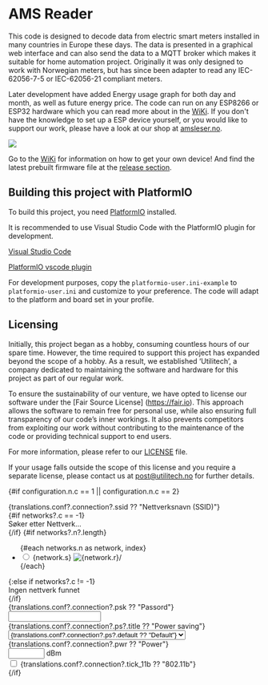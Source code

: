 # AMS Reader
This code is designed to decode data from electric smart meters installed in many countries in Europe these days. The data is presented in a graphical web interface and can also send the data to a MQTT broker which makes it suitable for home automation project. Originally it was only designed to work with Norwegian meters, but has since been adapter to read any IEC-62056-7-5 or IEC-62056-21 compliant meters.

Later development have added Energy usage graph for both day and month, as well as future energy price. The code can run on any ESP8266 or ESP32 hardware which you can read more about in the [WiKi](https://github.com/UtilitechAS/amsreader-firmware/wiki). If you don't have the knowledge to set up a ESP device yourself, or you would like to support our work, please have a look at our shop at [amsleser.no](https://amsleser.no/).


<img src="images/dashboard.png">

Go to the [WiKi](https://github.com/UtilitechAS/amsreader-firmware/wiki) for information on how to get your own device! And find the latest prebuilt firmware file at the [release section](https://github.com/UtilitechAS/amsreader-firmware/releases).

## Building this project with PlatformIO
To build this project, you need [PlatformIO](https://platformio.org/) installed.

It is recommended to use Visual Studio Code with the PlatformIO plugin for development.

[Visual Studio Code](https://code.visualstudio.com/download)

[PlatformIO vscode plugin](https://platformio.org/install/ide?install=vscode)

For development purposes, copy the ```platformio-user.ini-example``` to ```platformio-user.ini``` and customize to your preference. The code will adapt to the platform and board set in your profile.

## Licensing
Initially, this project began as a hobby, consuming countless hours of our spare time. However, the time required to support this project has expanded beyond the scope of a hobby. As a result, we established ‘Utilitech’, a company dedicated to maintaining the software and hardware for this project as part of our regular work.

To ensure the sustainability of our venture, we have opted to license our software under the [Fair Source License] (https://fair.io). This approach allows the software to remain free for personal use, while also ensuring full transparency of our code’s inner workings. It also prevents competitors from exploiting our work without contributing to the maintenance of the code or providing technical support to end users.

For more information, please refer to our [LICENSE](/LICENSE) file.

If your usage falls outside the scope of this license and you require a separate license, please contact us at [post@utilitech.no](mailto:post@utilitech.no) for further details.


{#if configuration.n.c == 1 || configuration.n.c == 2}
                <div class="my-1">
                    {translations.conf?.connection?.ssid ?? "Nettverksnavn (SSID)"}
                    <br/>
                    {#if networks?.c == -1}
                        <div class="text-sm italic">Søker etter Nettverk...</div>
                    {/if}
                    {#if networks?.n?.length}
                        <ul class="border rounded divide-y">
                            {#each networks.n as network, index}
                                <li>
                                    <label class="flex items-center px-2 py-1 cursor-pointer hover:bg-gray-100">
                                        <input
                                            type="radio"
                                            class="mr-2"
                                            name="ws-option"
                                            value={network.s}
                                            bind:group={configuration.w.s}/>
                                        <span class="flex items-center justify-between w-full">
                                            <span>{network.s}</span>
                                            <img class="h-7 w-7" src={wifiIcon} alt={network.r}/>
                                        </span>
                                    </label>
                                </li>
                            {/each}
                        </ul>
                    {:else if networks?.c != -1}
                        <div class="text-sm italic">Ingen nettverk funnet</div>
                    {/if}
                </div>
                <div class="my-1">
                    {translations.conf?.connection?.psk ?? "Passord"}<br/>
                    <input name="wp" bind:value={configuration.w.p} type="password" class="in-s" pattern={asciiPatternExt}/>
                </div>
                <div class="my-1 flex">
                    <div class="w-1/2">
                        {translations.conf?.connection?.ps?.title ?? "Power saving"}<br/>
                        <select name="wz" bind:value={configuration.w.z} class="in-s">
                            <option value={255}>{translations.conf?.connection?.ps?.default ?? "Default"}</option>
                            <option value={0}>{translations.conf?.connection?.ps?.off ?? "Off"}</option>
                            <option value={1}>{translations.conf?.connection?.ps?.min ?? "Min"}</option>
                            <option value={2}>{translations.conf?.connection?.ps?.max ?? "Max"}</option>
                        </select>
                    </div>
                    <div class="ml-2 w-1/2">
                        {translations.conf?.connection?.pwr ?? "Power"}<br/>
                        <div class="flex">
                            <input name="ww" bind:value={configuration.w.w} type="number" min="0" max="20.5" step="0.5" class="in-f tr w-full"/>
                            <span class="in-post">dBm</span>
                        </div>
                    </div>
                </div>
                <div class="my-3">
                    <label><input type="checkbox" name="wb" value="true" bind:checked={configuration.w.b} class="rounded mb-1"/> {translations.conf?.connection?.tick_11b ?? "802.11b"}</label>
                </div>
            {/if}